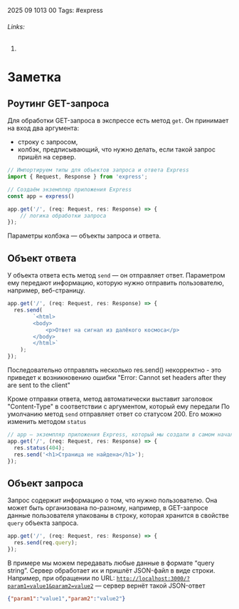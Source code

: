 2025 09 1013 00
Tags: #express 
###### Links: 
1) 
# Заметка
## Роутинг GET-запроса
Для обработки GET-запроса в экспрессе есть метод `get`. Он принимает на вход два аргумента:

- строку с запросом,
- колбэк, предписывающий, что нужно делать, если такой запрос пришёл на сервер.
```ts
// Импортируем типы для объектов запроса и ответа Express
import { Request, Response } from 'express';

// Создаём экземпляр приложения Express
const app = express() 

app.get('/', (req: Request, res: Response) => {
    // логика обработки запроса
});
```
Параметры колбэка — объекты запроса и ответа.
## Объект ответа
У объекта ответа есть метод `send` — он отправляет ответ. Параметром ему передают информацию, которую нужно отправить пользователю, например, веб-страницу.
```ts
app.get('/', (req: Request, res: Response) => {
  res.send(
        `<html>
        <body>
            <p>Ответ на сигнал из далёкого космоса</p>
        </body>
        </html>`
    );
});
```
Последовательно отправлять несколько res.send() некорректно - это приведет к возникновению ошибки "Error: Cannot set headers after they are sent to the client"

Кроме отправки ответа, метод автоматически выставит заголовок "Content-Type" в соответствии с аргументом, который ему передали
По умолчанию метод `send` отправляет ответ со статусом 200. Его можно изменить методом `status`
```ts
// app — экземпляр приложения Express, который мы создали в самом начале
app.get('/', (req: Request, res: Response) => {
  res.status(404);
  res.send('<h1>Страница не найдена</h1>');
});
```
## Объект запроса
Запрос содержит информацию о том, что нужно пользователю. Она может быть организована по-разному, например, в GET-запросе данные пользователя упакованы в строку, которая хранится в свойстве `query` объекта запроса.
```ts
app.get('/', (req: Request, res: Response) => {
  res.send(req.query);
});
```
В примере мы можем передавать любые данные в формате “query string”. Сервер обработает их и пришлёт JSON-файл в виде строки. Например, при обращении по URL: [`http://localhost:3000/?param1=value1&param2=value2`](http://localhost:3000/?param1=value1&param2=value2) — сервер вернёт такой JSON-ответ
```json
{"param1":"value1","param2":"value2"}
```
